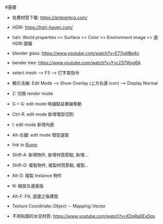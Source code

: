 #基礎 

- 免費材質下載: https://ambientcg.com/
- HDRI: https://hdri-haven.com/
- hdri: World properties >> Surface >> Color >> Environment image >> 選 HDRI 圖檔
- blender glass: https://www.youtube.com/watch?v=E77rqIlBe4o
- bender tree: https://www.youtube.com/watch?v=Yyc237Wxg6A
- select mesh --> F3 --> 打字查指令
- 顯示法線: Edit Mode --> Show Overlay (上方右邊 icon) --> Display Normal
- Z: 切換 render mode
- G > G: edit mode 時讓點延著線移動
- Ctrl-R: edit mode 新增環型切割
- I: edit mode 新增內嵌
- Alt-左鍵: edit mode 環型選取
- link to [Bump](../材質/Node/Bump.md)

- Shift-A: 新增物件, 新增材質節點, 新增...
- Shift-D: 複製物件, 複製材質節點, 複製...
- Alt-D: 複製 Instance 物件
- N: 縮放左邊面版
- Alt-F: Fill, 選邊之後建面

- Texture Coordinate::Object -- Mapping::Vector
- 不用貼圖的水泥材質: https://www.youtube.com/watch?v=XDqRa0ExDqs
